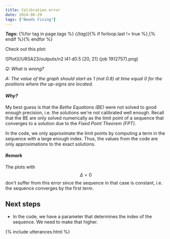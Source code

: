 ```yaml
---
title: Calibration error 
date: 2024-06-29
tags: ["Needs Fixing"]
---
```


***Tags:*** {%for tag in page.tags %} *{{tag}}*{% if forloop.last != true %},{% endif %}{% endfor %}

Check out this plot:

![Plot](/URSA23/outputs/n2 l41 d0.5 [20, 21] (job 1912757).png)

*Q: What is wrong?*

*A: The value of the graph should start as 1 (not 0.8) at time equal 0 for the positions where the up-signs are located.*

#### *Why?*

My best guess is that the *Bethe Equations (BE)* were not solved to good enough precision, i.e. the solutions we're not calibrated well enough. Recall that the BE are only solved numerically as the limit point of a sequence that converges to a solution due to the *Fixed Point Theorem (FPT)*.

In the code, we only approximate the limit points by computing a term in the sequence with a large enough index. Thus, the values from the code are only approximations to the exact solutions.

#### *Remark*

The plots with $$\Delta=0$$ don't suffer from this error since the sequence in that case is constant, i.e. the sequence converges by the first term.

## Next steps

- In the code, we have a parameter that determines the index of the sequence. We need to make that higher.



{% include utterances.html %}

